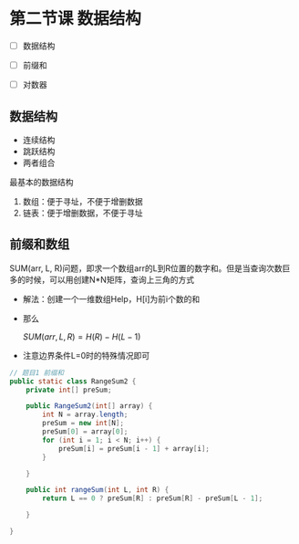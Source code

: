 # 第二节课 数据结构



- [ ] 数据结构
- [ ] 前缀和
- [ ] 对数器



## 数据结构

- 连续结构
- 跳跃结构
- 两者组合



最基本的数据结构

1. 数组：便于寻址，不便于增删数据
2. 链表：便于增删数据，不便于寻址





## 前缀和数组



SUM(arr, L, R)问题，即求一个数组arr的L到R位置的数字和。但是当查询次数巨多的时候，可以用创建N*N矩阵，查询上三角的方式

- 解法：创建一个一维数组Help，H[i]为前i个数的和

- 那么

  $SUM(arr, L, R)=H(R)-H(L-1)$

- 注意边界条件L=0时的特殊情况即可

```java
// 题目1 前缀和
public static class RangeSum2 {
    private int[] preSum;

    public RangeSum2(int[] array) {
        int N = array.length;
        preSum = new int[N];
        preSum[0] = array[0];
        for (int i = 1; i < N; i++) {
            preSum[i] = preSum[i - 1] + array[i];
        }

    }

    public int rangeSum(int L, int R) {
        return L == 0 ? preSum[R] : preSum[R] - preSum[L - 1];

    }

}
```



